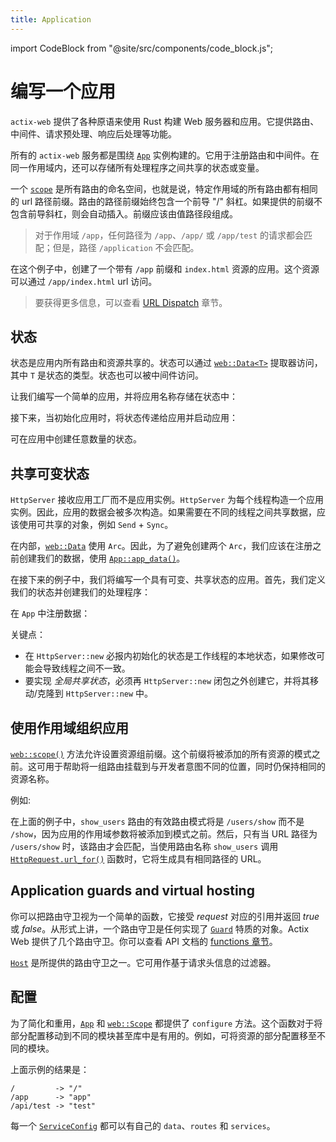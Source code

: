 ```yaml
---
title: Application
---
```


import CodeBlock from "@site/src/components/code_block.js";

# 编写一个应用

`actix-web` 提供了各种原语来使用 Rust 构建 Web 服务器和应用。它提供路由、中间件、请求预处理、响应后处理等功能。

所有的 `actix-web` 服务都是围绕 [`App`][app] 实例构建的。它用于注册路由和中间件。在同一作用域内，还可以存储所有处理程序之间共享的状态或变量。

一个 [`scope`][scope] 是所有路由的命名空间，也就是说，特定作用域的所有路由都有相同的 url 路径前缀。路由的路径前缀始终包含一个前导 "/" 斜杠。如果提供的前缀不包含前导斜杠，则会自动插入。前缀应该由值路径段组成。

> 对于作用域 `/app`，任何路径为 `/app`、`/app/` 或 `/app/test` 的请求都会匹配；但是，路径 `/application` 不会匹配。

<CodeBlock example="application" file="app.rs" section="setup" />

在这个例子中，创建了一个带有 `/app` 前缀和 `index.html` 资源的应用。这个资源可以通过 `/app/index.html` url 访问。

> 要获得更多信息，可以查看 [URL Dispatch][usingappprefix] 章节。

## 状态

状态是应用内所有路由和资源共享的。状态可以通过 [`web::Data<T>`][data] 提取器访问，其中 `T` 是状态的类型。状态也可以被中间件访问。

让我们编写一个简单的应用，并将应用名称存储在状态中：

<CodeBlock example="application" file="state.rs" section="setup" />

接下来，当初始化应用时，将状态传递给应用并启动应用：

<CodeBlock example="application" file="state.rs" section="start_app" />

可在应用中创建任意数量的状态。

## 共享可变状态

`HttpServer` 接收应用工厂而不是应用实例。`HttpServer` 为每个线程构造一个应用实例。因此，应用的数据会被多次构造。如果需要在不同的线程之间共享数据，应该使用可共享的对象，例如 `Send` + `Sync`。

在内部，[`web::Data`][data] 使用 `Arc`。因此，为了避免创建两个 `Arc`，我们应该在注册之前创建我们的数据，使用 [`App::app_data()`][appdata]。

在接下来的例子中，我们将编写一个具有可变、共享状态的应用。首先，我们定义我们的状态并创建我们的处理程序：

<CodeBlock example="application" file="mutable_state.rs" section="setup_mutable" />

在 `App` 中注册数据：

<CodeBlock example="application" file="mutable_state.rs" section="make_app_mutable" />

关键点：
- 在 `HttpServer::new` 必报内初始化的状态是工作线程的本地状态，如果修改可能会导致线程之间不一致。
- 要实现 _全局共享状态_，必须再 `HttpServer::new` 闭包之外创建它，并将其移动/克隆到 `HttpServer::new` 中。

## 使用作用域组织应用

[`web::scope()`][webscope] 方法允许设置资源组前缀。这个前缀将被添加的所有资源的模式之前。这可用于帮助将一组路由挂载到与开发者意图不同的位置，同时仍保持相同的资源名称。

例如:

<CodeBlock example="application" file="scope.rs" section="scope" />

在上面的例子中，`show_users` 路由的有效路由模式将是 `/users/show` 而不是 `/show`，因为应用的作用域参数将被添加到模式之前。然后，只有当 URL 路径为 `/users/show` 时，该路由才会匹配，当使用路由名称 `show_users` 调用 [`HttpRequest.url_for()`][urlfor] 函数时，它将生成具有相同路径的 URL。

## Application guards and virtual hosting

你可以把路由守卫视为一个简单的函数，它接受 _request_ 对应的引用并返回 _true_ 或 _false_。从形式上讲，一个路由守卫是任何实现了 [`Guard`][guardtrait] 特质的对象。Actix Web 提供了几个路由守卫。你可以查看 API 文档的 [functions 章节][guardfuncs]。

[`Host`][guardheader] 是所提供的路由守卫之一。它可用作基于请求头信息的过滤器。

<CodeBlock example="application" file="vh.rs" section="vh" />

## 配置

为了简化和重用，[`App`][appconfig] 和 [`web::Scope`][webscopeconfig] 都提供了 `configure` 方法。这个函数对于将部分配置移动到不同的模块甚至库中是有用的。例如，可将资源的部分配置移至不同的模块。

<CodeBlock example="application" file="config.rs" section="config" />

上面示例的结果是：

```
/         -> "/"
/app      -> "app"
/api/test -> "test"
```

每一个 [`ServiceConfig`][serviceconfig] 都可以有自己的 `data`、`routes` 和 `services`。

<!-- LINKS -->

[usingappprefix]: /docs/url-dispatch/index.html#using-an-application-prefix-to-compose-applications
[stateexample]: https://github.com/actix/examples/blob/master/basics/state/src/main.rs
[guardtrait]: https://docs.rs/actix-web/4/actix_web/guard/trait.Guard.html
[guardfuncs]: https://docs.rs/actix-web/4/actix_web/guard/index.html#functions
[guardheader]: https://docs.rs/actix-web/4/actix_web/guard/fn.Header.html
[data]: https://docs.rs/actix-web/4/actix_web/web/struct.Data.html
[app]: https://docs.rs/actix-web/4/actix_web/struct.App.html
[appconfig]: https://docs.rs/actix-web/4/actix_web/struct.App.html#method.configure
[appdata]: https://docs.rs/actix-web/4/actix_web/struct.App.html#method.app_data
[scope]: https://docs.rs/actix-web/4/actix_web/struct.Scope.html
[webscopeconfig]: https://docs.rs/actix-web/4/actix_web/struct.Scope.html#method.configure
[webscope]: https://docs.rs/actix-web/4/actix_web/web/fn.scope.html
[urlfor]: https://docs.rs/actix-web/4/actix_web/struct.HttpRequest.html#method.url_for
[serviceconfig]: https://docs.rs/actix-web/4/actix_web/web/struct.ServiceConfig.html
